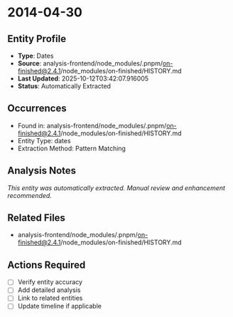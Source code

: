 # 2014-04-30

## Entity Profile
- **Type**: Dates
- **Source**: analysis-frontend/node_modules/.pnpm/on-finished@2.4.1/node_modules/on-finished/HISTORY.md
- **Last Updated**: 2025-10-12T03:42:07.916005
- **Status**: Automatically Extracted

## Occurrences
- Found in: analysis-frontend/node_modules/.pnpm/on-finished@2.4.1/node_modules/on-finished/HISTORY.md
- Entity Type: dates
- Extraction Method: Pattern Matching

## Analysis Notes
*This entity was automatically extracted. Manual review and enhancement recommended.*

## Related Files
- analysis-frontend/node_modules/.pnpm/on-finished@2.4.1/node_modules/on-finished/HISTORY.md

## Actions Required
- [ ] Verify entity accuracy
- [ ] Add detailed analysis
- [ ] Link to related entities
- [ ] Update timeline if applicable
